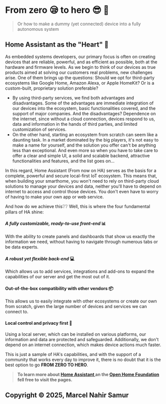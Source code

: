 # From zero 😪 to hero 😎 🚀

> Or how to make a dummy (yet connected) device into a fully autonomous system

## Home Assistant as the "Heart" 💙

As embedded systems developers, our primary focus is often on creating devices that are reliable, powerful, and as efficient as possible, both at the hardware and firmware levels.
As we begin to think of our devices as true products aimed at solving our customers real problems, new challenges arise. One of them brings up the questions: Should we opt for third-party ecosystems like Google Home, Amazon Alexa, or Apple HomeKit? Or is a custom-built, proprietary solution preferable?

* By using third-party services, we find both advantages and disadvantages. Some of the advantages are immediate integration of our devices into the ecosystem, basic functionalities covered, and the support of major companies. And the disadvantages? Dependence on the internet, since without a cloud connection, devices respond to us, data and information in the hands of third parties, and limited customization of services.
* On the other hand, starting an ecosystem from scratch can seem like a daunting task. In a market dominated by the big players, it's not easy to make a name for yourself, and the solution you offer can't be anything less than exceptional. And even more so when you have to take care to offer a clear and simple UI, a solid and scalable backend, attractive functionalities and features, and the list goes on...

In this regard, Home Assistant (From now on HA) serves as the basis for a complete, powerful and secure local-first IoT ecosystem. This means that, when building your smarthome, you won't need to rely on third-party cloud solutions to manage your devices and data, neither you'll have to depend on internet to access and control those devices. You don't even have to worry of having to make your own app or web service.

And how do we achieve this❔❔  Well, this is where the four fundamental pillars of HA shine:

#### ***A fully customizable, ready-to-use front-end* 📊**

With the ability to create panels and dashboards that show us exactly the information we need, without having to navigate through numerous tabs or be data experts.

#### _A robust yet flexible back-end_ 💻

Which allows us to add services, integrations and add-ons to expand the capabilities of our server and get the most out of it.

#### Out-of-the-box compatibility with other vendors 📦

This allows us to easily integrate with other ecosystems or create our own from scratch, given the large number of devices and services we can connect to.

#### Local control and privacy first 🥸

Using a local server, which can be installed on various platforms, our information and data are protected and safeguarded. Additionally, we don't depend on an internet connection, which makes device actions much faster.

This is just a sample of HA's capabilities, and with the support of a community that works every day to improve it, there is no doubt that it is the best option to go **FROM ZERO TO HERO**.

> **To learn more about [Home Assistant ](https://www.home-assistant.io/)an the **[Open Home Foundation](https://www.openhomefoundation.org/)** fell free to visit the pages.**

## Copyright © 2025, Marcel Nahir Samur

